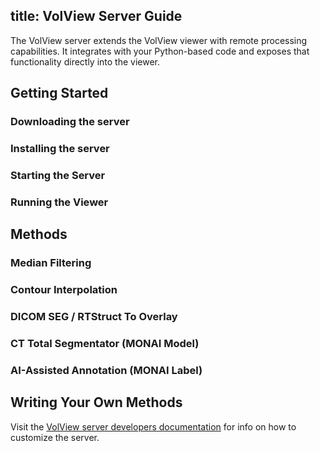 title: VolView Server Guide
---

The VolView server extends the VolView viewer with remote processing
capabilities. It integrates with your Python-based code and exposes that
functionality directly into the viewer.

## Getting Started

### Downloading the server

### Installing the server

### Starting the Server

### Running the Viewer

## Methods

### Median Filtering

### Contour Interpolation

### DICOM SEG / RTStruct To Overlay

### CT Total Segmentator (MONAI Model)

### AI-Assisted Annotation (MONAI Label)

## Writing Your Own Methods

Visit the [VolView server developers documentation](./server-dev.md)
for info on how to customize the server.  
